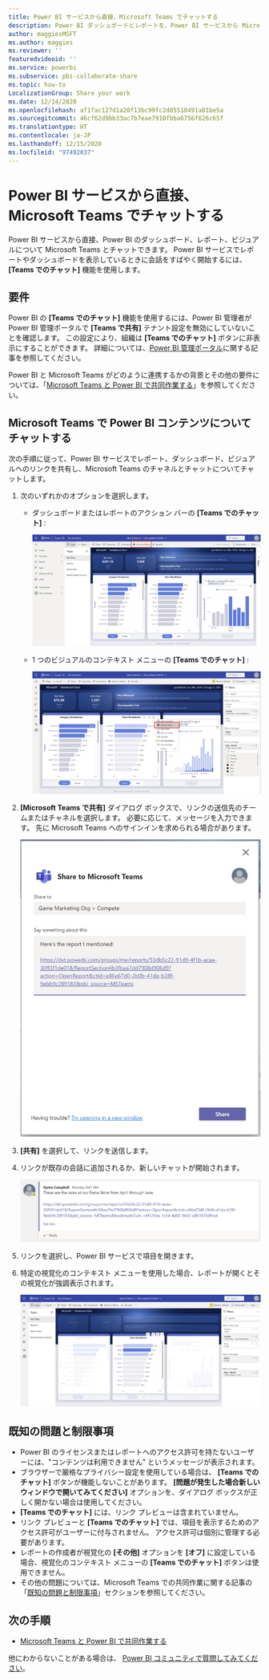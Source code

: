 ```yaml
---
title: Power BI サービスから直接、Microsoft Teams でチャットする
description: Power BI ダッシュボードとレポートを、Power BI サービスから Microsoft Teams に直接共有できます。
author: maggiesMSFT
ms.author: maggies
ms.reviewer: ''
featuredvideoid: ''
ms.service: powerbi
ms.subservice: pbi-collaborate-share
ms.topic: how-to
LocalizationGroup: Share your work
ms.date: 12/14/2020
ms.openlocfilehash: af1fac127d1a20f13bc99fc2d05510491a01be5a
ms.sourcegitcommit: 46cf62d9bb33ac7b7eae7910fbba6756f626c65f
ms.translationtype: HT
ms.contentlocale: ja-JP
ms.lasthandoff: 12/15/2020
ms.locfileid: "97492037"
---
```

# <a name="chat-in-microsoft-teams-directly-from-the-power-bi-service"></a>Power BI サービスから直接、Microsoft Teams でチャットする

Power BI サービスから直接、Power BI のダッシュボード、レポート、ビジュアルについて Microsoft Teams とチャットできます。 Power BI サービスでレポートやダッシュボードを表示しているときに会話をすばやく開始するには、 **[Teams でのチャット]** 機能を使用します。

## <a name="requirements"></a>要件

Power BI の **[Teams でのチャット]** 機能を使用するには、Power BI 管理者が Power BI 管理ポータルで **[Teams で共有]** テナント設定を無効にしていないことを確認します。 この設定により、組織は **[Teams でのチャット]** ボタンに非表示にすることができます。 詳細については、[Power BI 管理ポータル](../admin/service-admin-portal.md#share-to-teams)に関する記事を参照してください。

Power BI と Microsoft Teams がどのように連携するかの背景とその他の要件については、「[Microsoft Teams と Power BI で共同作業する](service-collaborate-microsoft-teams.md)」を参照してください。

## <a name="chat-about-power-bi-content-in-microsoft-teams"></a>Microsoft Teams で Power BI コンテンツについてチャットする

次の手順に従って、Power BI サービスでレポート、ダッシュボード、ビジュアルへのリンクを共有し、Microsoft Teams のチャネルとチャットについてチャットします。

1. 次のいずれかのオプションを選択します。

   * ダッシュボードまたはレポートのアクション バーの **[Teams でのチャット]** :

       ![アクション バーの [Teams で共有] ボタンのスクリーンショット。](media/service-share-report-teams/service-teams-share-to-teams-action-bar-button.png)
    
   * 1 つのビジュアルのコンテキスト メニューの **[Teams でのチャット]** :
    
      ![視覚化のコンテキスト メニューの [Teams で共有] ボタンのスクリーンショット。](media/service-share-report-teams/service-teams-share-to-teams-visual-context-menu.png)

1. **[Microsoft Teams で共有]** ダイアログ ボックスで、リンクの送信先のチームまたはチャネルを選択します。 必要に応じて、メッセージを入力できます。 先に Microsoft Teams へのサインインを求められる場合があります。

    ![情報とメッセージが表示された [Microsoft Teams で共有] ダイアログ ボックスのスクリーンショット。](media/service-share-report-teams/service-teams-share-to-teams-dialog.png)

1. **[共有]** を選択して、リンクを送信します。
    
1. リンクが既存の会話に追加されるか、新しいチャットが開始されます。

    ![Power BI 項目へのリンクが含まれる Microsoft Teams の会話のスクリーンショット。](media/service-share-report-teams/service-teams-share-to-teams-deep-link.png)

1. リンクを選択し、Power BI サービスで項目を開きます。

1. 特定の視覚化のコンテキスト メニューを使用した場合、レポートが開くとその視覚化が強調表示されます。

    ![特定の視覚化が強調表示されて開かれた Power BI レポートのスクリーンショット。](media/service-share-report-teams/service-teams-share-to-teams-spotlight-visual.png)


## <a name="known-issues-and-limitations"></a>既知の問題と制限事項

- Power BI のライセンスまたはレポートへのアクセス許可を持たないユーザーには、"コンテンツは利用できません" というメッセージが表示されます。
- ブラウザーで厳格なプライバシー設定を使用している場合は、 **[Teams でのチャット]** ボタンが機能しないことがあります。 **[問題が発生した場合新しいウィンドウで開いてみてください]** オプションを、ダイアログ ボックスが正しく開かない場合は使用してください。
- **[Teams でのチャット]** には、リンク プレビューは含まれていません。
- リンク プレビューと **[Teams でのチャット]** では、項目を表示するためのアクセス許可がユーザーに付与されません。 アクセス許可は個別に管理する必要があります。
- レポートの作成者が視覚化の **[その他]** オプションを **[オフ]** に設定している場合、視覚化のコンテキスト メニューの **[Teams でのチャット]** ボタンは使用できません。
- その他の問題については、Microsoft Teams での共同作業に関する記事の「[既知の問題と制限事項](service-collaborate-microsoft-teams.md#known-issues-and-limitations)」セクションを参照してください。

## <a name="next-steps"></a>次の手順

- [Microsoft Teams と Power BI で共同作業する](service-collaborate-microsoft-teams.md)

他にわからないことがある場合は、 [Power BI コミュニティで質問してみてください](https://community.powerbi.com/)。
